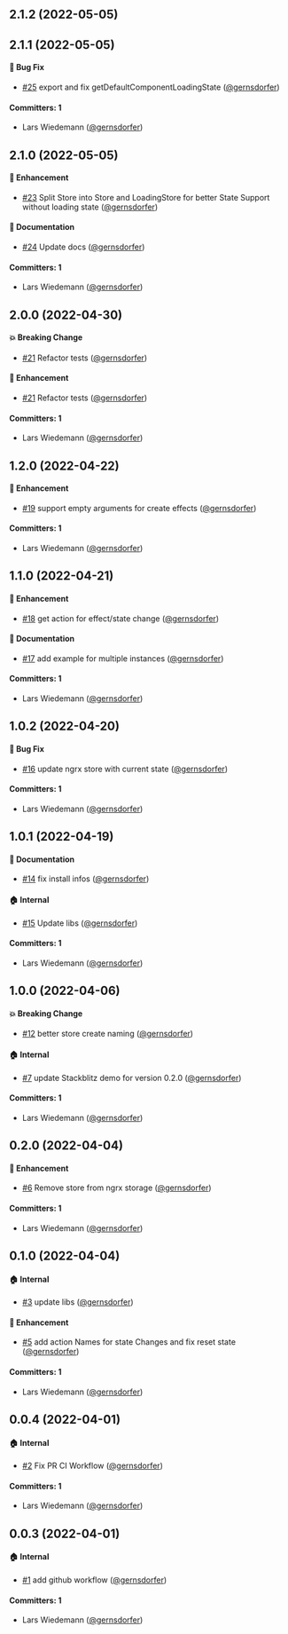 










## 2.1.2 (2022-05-05)

## 2.1.1 (2022-05-05)

#### :bug: Bug Fix
* [#25](https://github.com/gernsdorfer/ngrx-lite/pull/25) export and fix getDefaultComponentLoadingState ([@gernsdorfer](https://github.com/gernsdorfer))

#### Committers: 1
- Lars Wiedemann ([@gernsdorfer](https://github.com/gernsdorfer))

## 2.1.0 (2022-05-05)

#### :rocket: Enhancement
* [#23](https://github.com/gernsdorfer/ngrx-lite/pull/23) Split Store into Store and LoadingStore for better State Support without loading state ([@gernsdorfer](https://github.com/gernsdorfer))

#### :memo: Documentation
* [#24](https://github.com/gernsdorfer/ngrx-lite/pull/24) Update docs ([@gernsdorfer](https://github.com/gernsdorfer))

#### Committers: 1
- Lars Wiedemann ([@gernsdorfer](https://github.com/gernsdorfer))

## 2.0.0 (2022-04-30)

#### :boom: Breaking Change
* [#21](https://github.com/gernsdorfer/ngrx-lite/pull/21) Refactor tests ([@gernsdorfer](https://github.com/gernsdorfer))

#### :rocket: Enhancement
* [#21](https://github.com/gernsdorfer/ngrx-lite/pull/21) Refactor tests ([@gernsdorfer](https://github.com/gernsdorfer))

#### Committers: 1
- Lars Wiedemann ([@gernsdorfer](https://github.com/gernsdorfer))

## 1.2.0 (2022-04-22)

#### :rocket: Enhancement
* [#19](https://github.com/gernsdorfer/ngrx-lite/pull/19) support empty arguments for create effects ([@gernsdorfer](https://github.com/gernsdorfer))

#### Committers: 1
- Lars Wiedemann ([@gernsdorfer](https://github.com/gernsdorfer))

## 1.1.0 (2022-04-21)

#### :rocket: Enhancement
* [#18](https://github.com/gernsdorfer/ngrx-lite/pull/18) get action for effect/state change ([@gernsdorfer](https://github.com/gernsdorfer))

#### :memo: Documentation
* [#17](https://github.com/gernsdorfer/ngrx-lite/pull/17) add example for multiple instances ([@gernsdorfer](https://github.com/gernsdorfer))

#### Committers: 1
- Lars Wiedemann ([@gernsdorfer](https://github.com/gernsdorfer))

## 1.0.2 (2022-04-20)

#### :bug: Bug Fix
* [#16](https://github.com/gernsdorfer/ngrx-lite/pull/16) update ngrx store with current state ([@gernsdorfer](https://github.com/gernsdorfer))

#### Committers: 1
- Lars Wiedemann ([@gernsdorfer](https://github.com/gernsdorfer))

## 1.0.1 (2022-04-19)

#### :memo: Documentation
* [#14](https://github.com/gernsdorfer/ngrx-lite/pull/14) fix install infos ([@gernsdorfer](https://github.com/gernsdorfer))

#### :house: Internal
* [#15](https://github.com/gernsdorfer/ngrx-lite/pull/15) Update libs ([@gernsdorfer](https://github.com/gernsdorfer))

#### Committers: 1
- Lars Wiedemann ([@gernsdorfer](https://github.com/gernsdorfer))

## 1.0.0 (2022-04-06)

#### :boom: Breaking Change
* [#12](https://github.com/gernsdorfer/ngrx-lite/pull/12) better store create naming ([@gernsdorfer](https://github.com/gernsdorfer))

#### :house: Internal
* [#7](https://github.com/gernsdorfer/ngrx-lite/pull/7) update Stackblitz demo for version 0.2.0 ([@gernsdorfer](https://github.com/gernsdorfer))

#### Committers: 1
- Lars Wiedemann ([@gernsdorfer](https://github.com/gernsdorfer))

## 0.2.0 (2022-04-04)

#### :rocket: Enhancement
* [#6](https://github.com/gernsdorfer/ngrx-lite/pull/6) Remove store from ngrx storage ([@gernsdorfer](https://github.com/gernsdorfer))

#### Committers: 1
- Lars Wiedemann ([@gernsdorfer](https://github.com/gernsdorfer))

## 0.1.0 (2022-04-04)

#### :house: Internal
* [#3](https://github.com/gernsdorfer/ngrx-lite/pull/3) update libs ([@gernsdorfer](https://github.com/gernsdorfer))

#### :rocket: Enhancement
* [#5](https://github.com/gernsdorfer/ngrx-lite/pull/5) add action Names for state Changes and fix reset state  ([@gernsdorfer](https://github.com/gernsdorfer))


#### Committers: 1
- Lars Wiedemann ([@gernsdorfer](https://github.com/gernsdorfer))

## 0.0.4 (2022-04-01)

#### :house: Internal
* [#2](https://github.com/gernsdorfer/ngrx-lite/pull/2) Fix PR CI Workflow ([@gernsdorfer](https://github.com/gernsdorfer))

#### Committers: 1
- Lars Wiedemann ([@gernsdorfer](https://github.com/gernsdorfer))


## 0.0.3 (2022-04-01)

#### :house: Internal
* [#1](https://github.com/gernsdorfer/ngrx-lite/pull/1) add github workflow ([@gernsdorfer](https://github.com/gernsdorfer))

#### Committers: 1
- Lars Wiedemann ([@gernsdorfer](https://github.com/gernsdorfer))

